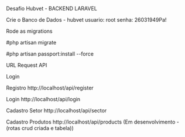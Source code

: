 Desafio Hubvet - BACKEND LARAVEL

Crie o Banco de Dados - hubvet
usuario: root
senha: 26031949Pa!

Rode as migrations

#php artisan migrate

#php artisan passport:install --force

URL Request API 

Login 

Registro
http://localhost/api/register 

Login
http://localhost/api/login

Cadastro Setor
http://localhost/api/sector

Cadastro Produtos
http://localhost/api/products (Em desenvolvimento - (rotas crud criada e tabela))




